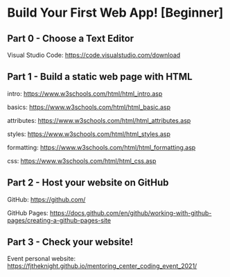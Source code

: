 # Build Your First Web App! [Beginner]

## Part 0 - Choose a Text Editor

Visual Studio Code: https://code.visualstudio.com/download

## Part 1 - Build a static web page with HTML

intro: https://www.w3schools.com/html/html_intro.asp

basics: https://www.w3schools.com/html/html_basic.asp

attributes: https://www.w3schools.com/html/html_attributes.asp

styles: https://www.w3schools.com/html/html_styles.asp

formatting: https://www.w3schools.com/html/html_formatting.asp

css: https://www.w3schools.com/html/html_css.asp

## Part 2 - Host your website on GitHub

GitHub: https://github.com/

GitHub Pages: https://docs.github.com/en/github/working-with-github-pages/creating-a-github-pages-site

## Part 3 - Check your website!

Event personal website: https://fjtheknight.github.io/mentoring_center_coding_event_2021/